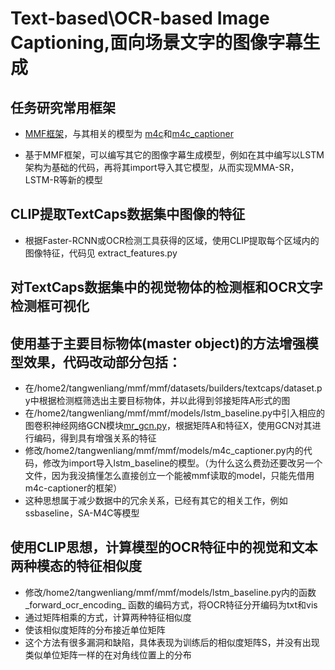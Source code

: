 # Text-based\OCR-based Image Captioning,面向场景文字的图像字幕生成

## 任务研究常用框架
* [MMF框架](https://mmf.sh/)，与其相关的模型为 [m4c](https://github.com/facebookresearch/mmf/blob/main/mmf/models/m4c.py)和[m4c_captioner](https://github.com/facebookresearch/mmf/blob/main/mmf/models/m4c_captioner.py)

* 基于MMF框架，可以编写其它的图像字幕生成模型，例如在其中编写以LSTM架构为基础的代码，再将其import导入其它模型，从而实现MMA-SR，LSTM-R等新的模型



## CLIP提取TextCaps数据集中图像的特征
* 根据Faster-RCNN或OCR检测工具获得的区域，使用CLIP提取每个区域内的图像特征，代码见 extract_features.py


## 对TextCaps数据集中的视觉物体的检测框和OCR文字检测框可视化


## 使用基于主要目标物体(master object)的方法增强模型效果，代码改动部分包括：
* 在/home2/tangwenliang/mmf/mmf/datasets/builders/textcaps/dataset.py中根据检测框筛选出主要目标物体，并以此得到邻接矩阵A形式的图
* 在/home2/tangwenliang/mmf/mmf/models/lstm_baseline.py中引入相应的图卷积神经网络GCN模块[mr_gcn.py](https://github.com/liulijie-2020/Language-Vision-Group/blob/fdc771f52eec2d3127477727255cbde3eea7a37f/Existing%20Work/Wenliang%20Tang/mr_gcn.py#LL37C45-L37C45)，根据矩阵A和特征X，使用GCN对其进行编码，得到具有增强关系的特征
* 修改/home2/tangwenliang/mmf/mmf/models/m4c_captioner.py内的代码，修改为import导入lstm_baseline的模型。（为什么这么费劲还要改另一个文件，因为我没搞懂怎么直接创立一个能被mmf读取的model，只能先借用m4c-captioner的框架）
* 这种思想属于减少数据中的冗余关系，已经有其它的相关工作，例如ssbaseline，SA-M4C等模型

## 使用CLIP思想，计算模型的OCR特征中的视觉和文本两种模态的特征相似度
* 修改/home2/tangwenliang/mmf/mmf/models/lstm_baseline.py内的函数_forward_ocr_encoding_ 函数的编码方式，将OCR特征分开编码为txt和vis
* 通过矩阵相乘的方式，计算两种特征相似度
* 使该相似度矩阵的分布接近单位矩阵
* 这个方法有很多漏洞和缺陷，具体表现为训练后的相似度矩阵S，并没有出现类似单位矩阵一样的在对角线位置上的分布
